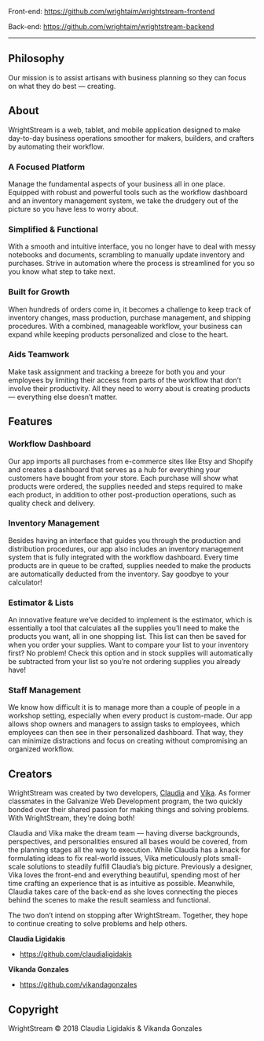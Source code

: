 Front-end: https://github.com/wrightaim/wrightstream-frontend

Back-end: https://github.com/wrightaim/wrightstream-backend

---


## Philosophy
Our mission is to assist artisans with business planning so they can focus on  what they do best — creating.

## About
WrightStream is a web, tablet, and mobile application designed to make day-to-day business operations smoother for makers, builders, and crafters by automating their workflow.

### A Focused Platform
Manage the fundamental aspects of your business all in one place. Equipped with robust and powerful tools such as the workflow dashboard and an inventory management system, we take the drudgery out of the picture so you have less to worry about.

### Simplified & Functional
With a smooth and intuitive interface, you no longer have to deal with messy notebooks and documents, scrambling to manually update inventory and purchases. Strive in automation where the process is streamlined for you so you know what step to take next.

### Built for Growth
When hundreds of orders come in, it becomes a challenge to keep track of inventory changes, mass production, purchase management, and shipping procedures. With a combined, manageable workflow, your business can expand while keeping products personalized and close to the heart.

### Aids Teamwork
Make task assignment and tracking a breeze for both you and your employees by limiting their access from parts of the workflow that don’t involve their productivity. All they need to worry about is creating products — everything else doesn’t matter.


## Features

### Workflow Dashboard
Our app imports all purchases from e-commerce sites like Etsy and Shopify and creates a dashboard that serves as a hub for everything your customers have bought from your store. Each purchase will show what products were ordered, the supplies needed and steps required to make each product, in addition to other post-production operations, such as quality check and delivery.

### Inventory Management
Besides having an interface that guides you through the production and distribution procedures, our app also includes an inventory management system that is fully integrated with the workflow dashboard. Every time products are in queue to be crafted, supplies needed to make the products are automatically deducted from the inventory. Say goodbye to your calculator!

### Estimator & Lists
An innovative feature we’ve decided to implement is the estimator, which is essentially a tool that calculates all the supplies you’ll need to make the products you want, all in one shopping list. This list can then be saved for when you order your supplies. Want to compare your list to your inventory first? No problem! Check this option and in stock supplies will automatically be subtracted from your list so you’re not ordering supplies you already have!

### Staff Management
We know how difficult it is to manage more than a couple of people in a workshop setting, especially when every product is custom-made. Our app allows shop owners and managers to assign tasks to employees, which employees can then see in their personalized dashboard. That way, they can minimize distractions and focus on creating without compromising an organized workflow.

## Creators
WrightStream was created by two developers, [Claudia](https://github.com/claudialigidakis) and [Vika](https://github.com/vikandagonzales). As former classmates in the Galvanize Web Development program, the two quickly bonded over their shared passion for making things and solving problems. With WrightStream, they're doing both!

Claudia and Vika make the dream team — having diverse backgrounds, perspectives, and personalities ensured all bases would be covered, from the planning stages all the way to execution. While Claudia has a knack for formulating ideas to fix real-world issues, Vika meticulously plots small-scale solutions to steadily fulfill Claudia’s big picture. Previously a designer, Vika loves the front-end and everything beautiful, spending most of her time crafting an experience that is as intuitive as possible. Meanwhile, Claudia takes care of the back-end as she loves connecting the pieces behind the scenes to make the result seamless and functional.

The two don’t intend on stopping after WrightStream. Together, they hope to continue creating to solve problems and help others.

**Claudia Ligidakis**
- https://github.com/claudialigidakis

**Vikanda Gonzales**
- https://github.com/vikandagonzales

## Copyright
WrightStream &copy; 2018 Claudia Ligidakis & Vikanda Gonzales

